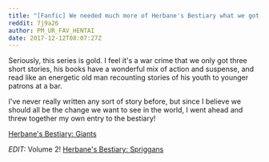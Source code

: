 ```yaml
---
title: "[Fanfic] We needed much more of Herbane's Bestiary what we got, so I decided to write an encounter with a Giant!"
reddit: 7j9a26
author: PM_UR_FAV_HENTAI
date: 2017-12-12T08:07:27Z
---
```


Seriously, this series is gold. I feel it's a war crime that we only got three short stories, his books have a wonderful mix of action and suspense, and read like an energetic old man recounting stories of his youth to younger patrons at a bar.

I've never really written any sort of story before, but since I believe we should all be the change we want to see in the world, I went ahead and threw together my own entry to the bestiary!

[Herbane's Bestiary: Giants](https://docs.google.com/document/d/1wXOH9xs1J0J_9RL-FH4-mO4JFDPrP-XnoduHuVSuq6k/edit?usp=sharing)

*EDIT:* Volume 2! [Herbane's Bestiary: Spriggans](https://docs.google.com/document/d/17cXTGgCFOhaMYI9UaqS5DFMPuYPFdk6JhUOROPjgyWQ/edit?usp=sharing)
